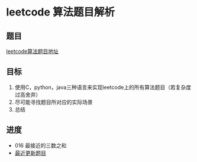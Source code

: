 # leetcode 算法题目解析

## 题目

 [leetcode算法题目地址](https://leetcode-cn.com/problemset/algorithms/ "点击进入")

## 目标

 1. 使用C，python，java三种语言来实现leetcode上的所有算法题目（若复杂度过高舍弃）
 2. 尽可能寻找题目所对应的实际场景
 3. 总结

## 进度

- 016 最接近的三数之和
- [最近更新题目](https://github.com/ropleData/leetcode/blob/master/Algorithms/016%E6%9C%80%E6%8E%A5%E8%BF%91%E7%9A%84%E4%B8%89%E6%95%B0%E4%B9%8B%E5%92%8C.txt    "点击进入")
